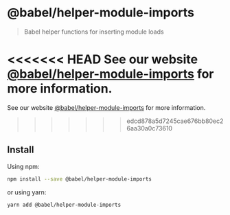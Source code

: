 # @babel/helper-module-imports

> Babel helper functions for inserting module loads

<<<<<<< HEAD
See our website [@babel/helper-module-imports](https://babeljs.io/docs/en/babel-helper-module-imports) for more information.
=======
See our website [@babel/helper-module-imports](https://babeljs.io/docs/babel-helper-module-imports) for more information.
>>>>>>> edcd878a5d7245cae676bb80ec26aa30a0c73610

## Install

Using npm:

```sh
npm install --save @babel/helper-module-imports
```

or using yarn:

```sh
yarn add @babel/helper-module-imports
```
